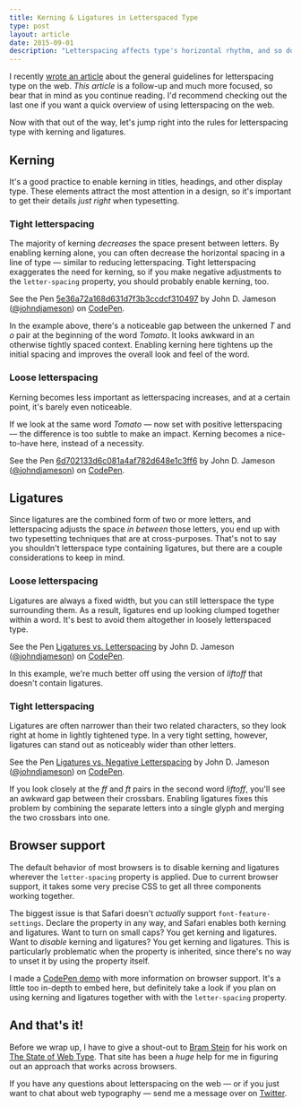 ```yaml
---
title: Kerning & Ligatures in Letterspaced Type
type: post
layout: article
date: 2015-09-01
description: "Letterspacing affects type's horizontal rhythm, and so do kerning and ligatures. Combining all three of them can make for beautifully spaced typography."
---
```


I recently [wrote an article][guidelines] about the general guidelines for letterspacing type on the web. _This article_ is a follow-up and much more focused, so bear that in mind as you continue reading. I'd recommend checking out the last one if you want a quick overview of using letterspacing on the web.

Now with that out of the way, let's jump right into the rules for letterspacing type with kerning and ligatures.

Kerning
-------

It's a good practice to enable kerning in titles, headings, and other display type. These elements attract the most attention in a design, so it's important to get their details _just right_ when typesetting.

### Tight letterspacing

The majority of kerning _decreases_ the space present between letters. By enabling kerning alone, you can often decrease the horizontal spacing in a line of type &mdash; similar to reducing letterspacing. Tight letterspacing exaggerates the need for kerning, so if you make negative adjustments to the `letter-spacing` property, you should probably enable kerning, too.

<p data-height="290" data-theme-id="2137" data-slug-hash="5e36a72a168d631d7f3b3ccdcf310497" data-default-tab="result" data-user="johndjameson" class='codepen'>See the Pen <a href='http://codepen.io/johndjameson/pen/5e36a72a168d631d7f3b3ccdcf310497/'>5e36a72a168d631d7f3b3ccdcf310497</a> by John D. Jameson (<a href='http://codepen.io/johndjameson'>@johndjameson</a>) on <a href='http://codepen.io'>CodePen</a>.</p>

In the example above, there's a noticeable gap between the unkerned _T_ and _o_ pair at the beginning of the word _Tomato_. It looks awkward in an otherwise tightly spaced context. Enabling kerning here tightens up the initial spacing and improves the overall look and feel of the word.

### Loose letterspacing

Kerning becomes less important as letterspacing increases, and at a certain point, it's barely even noticeable.

If we look at the same word _Tomato_ &mdash; now set with positive letterspacing &mdash; the difference is too subtle to make an impact. Kerning becomes a nice-to-have here, instead of a necessity.

<p data-height="290" data-theme-id="2137" data-slug-hash="6d702133d6c081a4af782d648e1c3ff6" data-default-tab="result" data-user="johndjameson" class='codepen'>See the Pen <a href='http://codepen.io/johndjameson/pen/6d702133d6c081a4af782d648e1c3ff6/'>6d702133d6c081a4af782d648e1c3ff6</a> by John D. Jameson (<a href='http://codepen.io/johndjameson'>@johndjameson</a>) on <a href='http://codepen.io'>CodePen</a>.</p>

Ligatures
---------

Since ligatures are the combined form of two or more letters, and letterspacing adjusts the space _in between_ those letters, you end up with two typesetting techniques that are at cross-purposes. That's not to say you shouldn't letterspace type containing ligatures, but there are a couple considerations to keep in mind.

### Loose letterspacing

Ligatures are always a fixed width, but you can still letterspace the type surrounding them. As a result, ligatures end up looking clumped together within a word. It's best to avoid them altogether in loosely letterspaced type.

<p data-height="230" data-theme-id="2137" data-slug-hash="e4d79dfcf8e98e856f9d5c8ba65f8b4e" data-default-tab="result" data-user="johndjameson" class='codepen'>See the Pen <a href='http://codepen.io/johndjameson/pen/e4d79dfcf8e98e856f9d5c8ba65f8b4e/'>Ligatures vs. Letterspacing</a> by John D. Jameson (<a href='http://codepen.io/johndjameson'>@johndjameson</a>) on <a href='http://codepen.io'>CodePen</a>.</p>

In this example, we're much better off using the version of _liftoff_ that doesn't contain ligatures.

### Tight letterspacing

Ligatures are often narrower than their two related characters, so they look right at home in lightly tightened type. In a very tight setting, however, ligatures can stand out as noticeably wider than other letters.

<p data-height="230" data-theme-id="2137" data-slug-hash="cb5625881dcf0db7e11d26d69c2ff40c" data-default-tab="result" data-user="johndjameson" class='codepen'>See the Pen <a href='http://codepen.io/johndjameson/pen/cb5625881dcf0db7e11d26d69c2ff40c/'>Ligatures vs. Negative Letterspacing</a> by John D. Jameson (<a href='http://codepen.io/johndjameson'>@johndjameson</a>) on <a href='http://codepen.io'>CodePen</a>.</p>

If you look closely at the _ff_ and _ft_ pairs in the second word _liftoff_, you'll see an awkward gap between their crossbars. Enabling ligatures fixes this problem by combining the separate letters into a single glyph and merging the two crossbars into one.

Browser support
---------------

The default behavior of most browsers is to disable kerning and ligatures wherever the `letter-spacing` property is applied. Due to current browser support, it takes some very precise CSS to get all three components working together.

The biggest issue is that Safari doesn't _actually_ support `font-feature-settings`. Declare the property in any way, and Safari enables both kerning and ligatures. Want to turn on small caps? You get kerning and ligatures. Want to _disable_ kerning and ligatures? You get kerning and ligatures. This is particularly problematic when the property is inherited, since there's no way to unset it by using the property itself.

I made a [CodePen demo][codepen-demo] with more information on browser support. It's a little too in-depth to embed here, but definitely take a look if you plan on using kerning and ligatures together with with the `letter-spacing` property.

And that's it!
--------------

Before we wrap up, I have to give a shout-out to [Bram Stein][twitter-bram] for his work on [The State of Web Type][state-of-web-type]. That site has been a _huge_ help for me in figuring out an approach that works across browsers.

If you have any questions about letterspacing on the web &mdash; or if you just want to chat about web typography &mdash; send me a message over on [Twitter][twitter].

<script async src="//assets.codepen.io/assets/embed/ei.js"></script>

[codepen-demo]: http://codepen.io/johndjameson/pen/e96a930f0a73dd36f9ff173422b48523?editors=110
[guidelines]: guidelines-for-letterspacing-type.html
[state-of-web-type]: http://stateofwebtype.com/
[twitter]: https://twitter.com/johndjameson
[twitter-bram]: https://twitter.com/bram_stein
